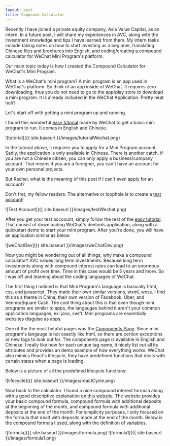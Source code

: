 ```yaml
---
layout: post
title: Compound Calculator
---
```


Recently I have joined a private equity company, Asia Value Capital, as an intern. In a future post, I will share my experiences in AVC, along with the investment knowledge and tips I have learned from them. My intern tasks include taking notes on how to start investing as a beginner, translating Chinese files and brochures into English, and coding/creating a compound calculator for WeChat Mini Program's platform. 

Our main topic today is how I created the Compound Calculator for WeChat's Mini Program.

What is a WeChat's mini program?
A mini program is an app used in WeChat's platform. So think of an app inside of WeChat. It requires zero downloading, thus you do not need to go to the app/play store to download a mini program. It is already included in the WeChat Application. Pretty neat huh? 

Let's start off with getting a mini program up and running. 

I found this wonderful [easy tutorial](https://developers.weixin.qq.com/miniprogram/en/dev/) made by WeChat to get a basic mini program to run. It comes in English and Chinese.


![tutorial]({{ site.baseurl }}/images/tutorialWechat.png)


In the tutorial above, it requires you to apply for a Mini Program account. Sadly, the application is only available in Chinese. There is another catch, if you are not a Chinese citizen, you can only apply a business/company account. That means if you are a foreigner, you can't have an account for your own personal projects. 


But Rachel, what is the meaning of this post if I can't even apply for an account? 


Don't fret, my fellow readers. 
The alternative or loophole is to create a [test account](https://developers.weixin.qq.com/miniprogram/en/dev/devtools/sandbox.html?t=18111421)!

![Test Account]({{ site.baseurl }}/images/testWechat.png)


After you get your test accoount, simply follow the rest of the [easy tutorial](https://developers.weixin.qq.com/miniprogram/en/dev/). That consist of downloading WeChat's devtools application, along with a quickstart demo to start your mini program. 
After you're done, you will have an application similar as below.

![weChatDev]({{ site.baseurl }}/images/weChatDev.png)

Now you might be wondering out of all things, why make a compound calculator? 
AVC values long term investments. Because long term investments along with compound interest rates can lead to an enormous amount of profit over time. Time in this case would be 5 years and more. So I was off and learning about the coding languages of WeChat.

The first thing I noticed is that Mini Program's language is basically html, css, and javascript. They made their own similar versions, wxml, wxss. I find this as a theme in China, their own version of Facebook, Uber, and Venmo/Square Cash. The cool thing about this is that even though mini programs are similar to apps, the langauges behind it aren't your common application languages, ex: java, swift. Mini programs are essentially websites disguise as apps.

One of the the most helpful pages was the [Components Page](https://developers.weixin.qq.com/miniprogram/en/dev/component/). Since mini program's langauge is not exactly like html, so there are certion exceptions or new tags to look out for. The components page is available in English and Chinese. I really like how for each unique tag name, it nicely list out all its attributes and provides an demo example of how everything works. WeChat also mimics React's lifecycle, they have predefined functions that deals with certain states when a page is loading. 

Below is a picture of all the predefined lifecycle functions:

![lifecycle]({{ site.baseurl }}/images/reactCycle.png)

Now back to the calculator. I found a nice compound interest formula along with a good descriptive explanation [on this website](https://www.thecalculatorsite.com/articles/finance/compound-interest-formula.php?page=2). The website provides your basic compound formula, compound formula with additional deposits at the beginning of the month, and compound formula with additional deposits at the end of the month. For simplicity purposes, I only focused on the formula that dealt with deposits made at the end of the month.
Below is the compound formula I used, along with the definition of variables.

![formula]({{ site.baseurl }}/images/formula.png)
![formula1]({{ site.baseurl }}/images/formula1.png)






